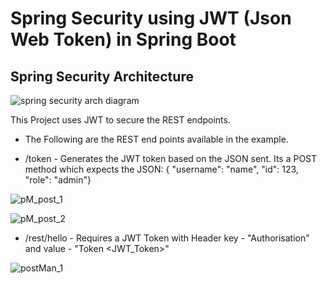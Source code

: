 # Spring Security using JWT (Json Web Token) in Spring Boot

## Spring Security Architecture

![spring security arch diagram](https://user-images.githubusercontent.com/9671419/87207889-a905e500-c32a-11ea-9c81-cc39e39188bd.JPG)
 
 
This Project uses JWT to secure the REST endpoints.

- The Following are the REST end points available in the example.

- /token - Generates the JWT token based on the JSON sent. Its a POST method which expects the JSON: { "username": "name", "id": 123, "role": "admin"}

![pM_post_1](https://user-images.githubusercontent.com/9671419/87172628-26f9ca00-c2f2-11ea-93dc-7422974b1f6e.PNG)

![pM_post_2](https://user-images.githubusercontent.com/9671419/87172622-25c89d00-c2f2-11ea-993d-53648963ea11.PNG)

- /rest/hello - Requires a JWT Token with Header key - "Authorisation" and value - "Token <JWT_Token>"

![postMan_1](https://user-images.githubusercontent.com/9671419/87172626-26f9ca00-c2f2-11ea-981e-128c0436056d.PNG)
